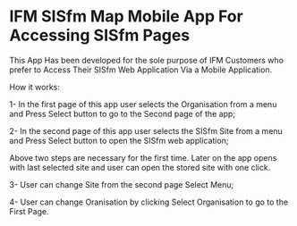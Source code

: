 # IFM SISfm Map Mobile App For Accessing SISfm Pages

This App Has been developed for the sole purpose of IFM Customers who prefer to Access Their SISfm Web Application Via a Mobile Application.

How it works:

1- In the first page of this app user selects the Organisation from a menu and Press Select button to go to the Second page of the app;

2- In the second page of this app user selects the SISfm Site from a menu and Press Select button to open the SISfm web application;

Above two steps are necessary for the first time. 
Later on the app opens with last selected site and user can open the stored site with one click.

3- User can change Site from the second page Select Menu;

4- User can change Oranisation by clicking Select Organisation to go to the First Page.

